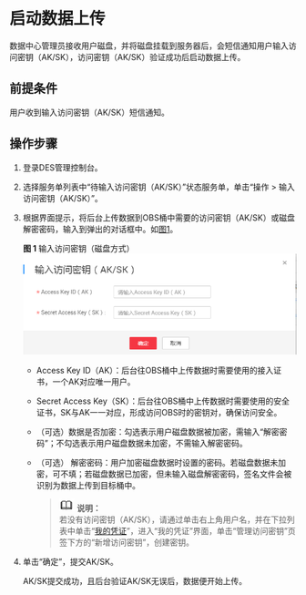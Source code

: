 # 启动数据上传<a name="ZH-CN_TOPIC_0094556660"></a>

数据中心管理员接收用户磁盘，并将磁盘挂载到服务器后，会短信通知用户输入访问密钥（AK/SK），访问密钥（AK/SK）验证成功后启动数据上传。

## 前提条件<a name="gen-id1.7.6.11.4.1"></a>

用户收到输入访问密钥（AK/SK）短信通知。

## 操作步骤<a name="section55059565"></a>

1.  登录DES管理控制台。
2.  选择服务单列表中“待输入访问密钥（AK/SK）”状态服务单，单击“操作 \> 输入访问密钥（AK/SK）”。
3.  根据界面提示，将后台上传数据到OBS桶中需要的访问密钥（AK/SK）或磁盘解密密码，输入到弹出的对话框中。如[图1](#fig4199122815117)。

    **图 1**  输入访问密钥（磁盘方式）<a name="fig4199122815117"></a>  
    ![](figures/输入访问密钥（磁盘方式）.png "输入访问密钥（磁盘方式）")

    -   Access Key ID（AK）：后台往OBS桶中上传数据时需要使用的接入证书，一个AK对应唯一用户。
    -   Secret Access Key（SK）：后台往OBS桶中上传数据时需要使用的安全证书，SK与AK一一对应，形成访问OBS时的密钥对，确保访问安全。

    -   （可选）数据是否加密：勾选表示用户磁盘数据被加密，需输入“解密密码”；不勾选表示用户磁盘数据未加密，不需输入解密密码。
    -   （可选） 解密密码：用户加密磁盘数据时设置的密码。若磁盘数据未加密，可不填；若磁盘数据已加密，但未输入磁盘解密密码，签名文件会被识别为数据上传到目标桶中。

        >![](public_sys-resources/icon-note.gif) **说明：**   
        >若没有访问密钥（AK/SK），请通过单击右上角用户名，并在下拉列表中单击“[我的凭证](https://console.huaweicloud.com/iam/#/myCredential)”，进入“我的凭证”界面，单击“管理访问密钥”页签下方的“新增访问密钥”，创建密钥。  


4.  单击“确定”，提交AK/SK。

    AK/SK提交成功，且后台验证AK/SK无误后，数据便开始上传。


